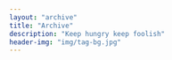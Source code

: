 ```yaml
---
layout: "archive"
title: "Archive"
description: "Keep hungry keep foolish"
header-img: "img/tag-bg.jpg"
---
```

